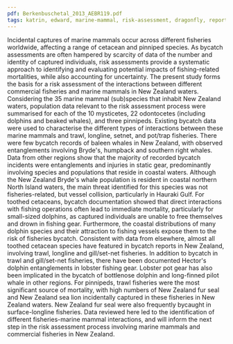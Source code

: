 ```yaml
---
pdf: Berkenbuschetal_2013_AEBR119.pdf
tags: katrin, edward, marine-mammal, risk-assessment, dragonfly, report
---
```

Incidental captures of marine mammals occur across different fisheries worldwide, affecting a range of cetacean and pinniped species. As bycatch assessments are often hampered by scarcity of data of the number and identity of captured individuals, risk assessments provide a systematic approach to identifying and evaluating potential impacts of fishing-related mortalities, while also accounting for uncertainty. The present study forms the basis for a risk assessment of the interactions between different commercial fisheries and marine mammals in New Zealand waters. Considering the 35 marine mammal (sub)species that inhabit New Zealand waters, population data relevant to the risk assessment process were summarised for each of the 10 mysticetes, 22 odontocetes (including dolphins and beaked whales), and three pinnipeds. Existing bycatch data were used to characterise the different types of interactions between these marine mammals and trawl, longline, setnet, and pot/trap fisheries. There were few bycatch records of baleen whales in New Zealand, with observed entanglements involving Bryde's, humpback and southern right whales. Data from other regions show that the majority of recorded bycatch incidents were entanglements and injuries in static gear, predominantly involving species and populations that reside in coastal waters. Although the New Zealand Bryde's whale population is resident in coastal northern North Island waters, the main threat identified for this species was not fisheries-related, but vessel collision, particularly in Hauraki Gulf. For toothed cetaceans, bycatch documentation showed that direct interactions with fishing operations often lead to immediate mortality, particularly for small-sized dolphins, as captured individuals are unable to free themselves and drown in fishing gear. Furthermore, the coastal distributions of many dolphin species and their attraction to fishing vessels expose them to the risk of fisheries bycatch. Consistent with data from elsewhere, almost all toothed cetacean species have featured in bycatch reports in New Zealand, involving trawl, longline and gill/set-net fisheries. In addition to bycatch in trawl and gill/set-net fisheries, there have been documented Hector's dolphin entanglements in lobster fishing gear. Lobster pot gear has also been implicated in the bycatch of bottlenose dolphin and long-finned pilot whale in other regions. For pinnipeds, trawl fisheries were the most significant source of mortality, with high numbers of New Zealand fur seal and New Zealand sea lion incidentally captured in these fisheries in New Zealand waters. New Zealand fur seal were also frequently bycaught in surface-longline fisheries. Data reviewed here led to the identification of different fisheries-marine mammal interactions, and will inform the next step in the risk assessment process involving marine mammals and commercial fisheries in New Zealand.
